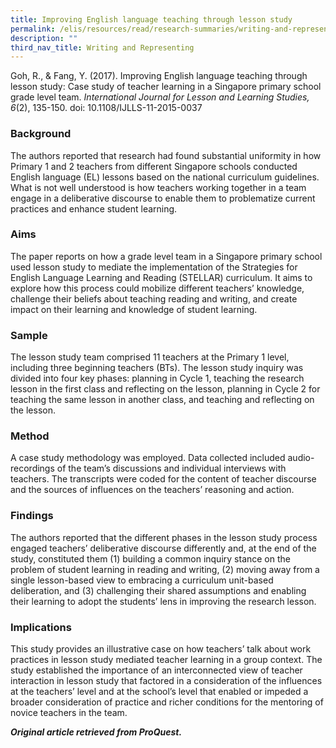 ```yaml
---
title: Improving English language teaching through lesson study
permalink: /elis/resources/read/research-summaries/writing-and-representing/improving-english-language-teaching/
description: ""
third_nav_title: Writing and Representing
---
```

Goh, R., & Fang, Y. (2017). Improving English language teaching through lesson study: Case study of teacher learning in a Singapore primary school grade level team. _International Journal for Lesson and Learning Studies, 6_(2), 135-150. doi: 10.1108/IJLLS-11-2015-0037

### Background

The authors reported that research had found substantial uniformity in how Primary 1 and 2 teachers from different Singapore schools conducted English language (EL) lessons based on the national curriculum guidelines. What is not well understood is how teachers working together in a team engage in a deliberative discourse to enable them to problematize current practices and enhance student learning.

### Aims

The paper reports on how a grade level team in a Singapore primary school used lesson study to mediate the implementation of the Strategies for English Language Learning and Reading (STELLAR) curriculum. It aims to explore how this process could mobilize different teachers’ knowledge, challenge their beliefs about teaching reading and writing, and create impact on their learning and knowledge of student learning.

### Sample

The lesson study team comprised 11 teachers at the Primary 1 level, including three beginning teachers (BTs). The lesson study inquiry was divided into four key phases: planning in Cycle 1, teaching the research lesson in the first class and reflecting on the lesson, planning in Cycle 2 for teaching the same lesson in another class, and teaching and reflecting on the lesson.

### Method

A case study methodology was employed. Data collected included audio-recordings of the team’s discussions and individual interviews with teachers. The transcripts were coded for the content of teacher discourse and the sources of influences on the teachers’ reasoning and action.

### Findings

The authors reported that the different phases in the lesson study process engaged teachers’ deliberative discourse differently and, at the end of the study, constituted them (1) building a common inquiry stance on the problem of student learning in reading and writing, (2) moving away from a single lesson-based view to embracing a curriculum unit-based deliberation, and (3) challenging their shared assumptions and enabling their learning to adopt the students’ lens in improving the research lesson.

### Implications

This study provides an illustrative case on how teachers’ talk about work practices in lesson study mediated teacher learning in a group context. The study established the importance of an interconnected view of teacher interaction in lesson study that factored in a consideration of the influences at the teachers’ level and at the school’s level that enabled or impeded a broader consideration of practice and richer conditions for the mentoring of novice teachers in the team.

_**Original article retrieved from ProQuest.**_  
